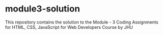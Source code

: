 # module3-solution
This repository contains the solution to the Module - 3 Coding Assignments for HTML, CSS, JavaScript for Web Developers Course by JHU
